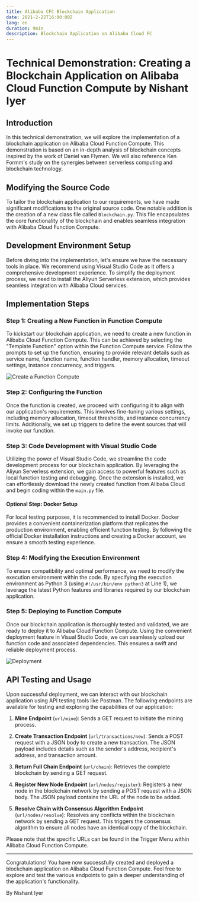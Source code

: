 ```yaml
---
title: Alibaba CFC Blockchain Application
date: 2021-2-22T16:00:00Z
lang: en
duration: 9min
description: Blockchain Application on Alibaba Cloud FC
---
```

# Technical Demonstration: Creating a Blockchain Application on Alibaba Cloud Function Compute by Nishant Iyer

## Introduction

In this technical demonstration, we will explore the implementation of a blockchain application on Alibaba Cloud Function Compute. This demonstration is based on an in-depth analysis of blockchain concepts inspired by the work of Daniel van Flymen. We will also reference Ken Formm's study on the synergies between serverless computing and blockchain technology.

## Modifying the Source Code

To tailor the blockchain application to our requirements, we have made significant modifications to the original source code. One notable addition is the creation of a new class file called `Blockchain.py`. This file encapsulates the core functionality of the blockchain and enables seamless integration with Alibaba Cloud Function Compute.

## Development Environment Setup

Before diving into the implementation, let's ensure we have the necessary tools in place. We recommend using Visual Studio Code as it offers a comprehensive development experience. To simplify the deployment process, we need to install the Aliyun Serverless extension, which provides seamless integration with Alibaba Cloud services.

## Implementation Steps

### Step 1: Creating a New Function in Function Compute

To kickstart our blockchain application, we need to create a new function in Alibaba Cloud Function Compute. This can be achieved by selecting the "Template Function" option within the Function Compute service. Follow the prompts to set up the function, ensuring to provide relevant details such as service name, function name, function handler, memory allocation, timeout settings, instance concurrency, and triggers.

![Create a Function Compute](./img/01createfunction.png)

### Step 2: Configuring the Function

Once the function is created, we proceed with configuring it to align with our application's requirements. This involves fine-tuning various settings, including memory allocation, timeout thresholds, and instance concurrency limits. Additionally, we set up triggers to define the event sources that will invoke our function.

### Step 3: Code Development with Visual Studio Code

Utilizing the power of Visual Studio Code, we streamline the code development process for our blockchain application. By leveraging the Aliyun Serverless extension, we gain access to powerful features such as local function testing and debugging. Once the extension is installed, we can effortlessly download the newly created function from Alibaba Cloud and begin coding within the `main.py` file.

#### Optional Step: Docker Setup

For local testing purposes, it is recommended to install Docker. Docker provides a convenient containerization platform that replicates the production environment, enabling efficient function testing. By following the official Docker installation instructions and creating a Docker account, we ensure a smooth testing experience.

### Step 4: Modifying the Execution Environment

To ensure compatibility and optimal performance, we need to modify the execution environment within the code. By specifying the execution environment as Python 3 (using `#!/usr/bin/env python3` at Line 1), we leverage the latest Python features and libraries required by our blockchain application.

### Step 5: Deploying to Function Compute

Once our blockchain application is thoroughly tested and validated, we are ready to deploy it to Alibaba Cloud Function Compute. Using the convenient deployment feature in Visual Studio Code, we can seamlessly upload our function code and associated dependencies. This ensures a swift and reliable deployment process.

![Deployment](./img/03deployment.png)

## API Testing and Usage

Upon successful deployment, we can interact with our blockchain application using API testing tools like Postman. The following endpoints are available for testing and exploring the capabilities of our application:

1. **Mine Endpoint** (`url/mine`): Sends a GET request to initiate the mining process.

2. **Create Transaction Endpoint** (`url/transactions/new`): Sends a POST request with a JSON body to create a new transaction. The JSON payload includes details such as the sender's address, recipient's address, and transaction amount.

3. **Return Full Chain Endpoint** (`url/chain`): Retrieves the complete blockchain by sending a GET request.

4. **Register New Node Endpoint** (`url/nodes/register`): Registers a new node in the blockchain network by sending a POST request with a JSON body. The JSON payload contains the URL of the node to be added.

5. **Resolve Chain with Consensus Algorithm Endpoint** (`url/nodes/resolve`): Resolves any conflicts within the blockchain network by sending a GET request. This triggers the consensus algorithm to ensure all nodes have an identical copy of the blockchain.

Please note that the specific URLs can be found in the Trigger Menu within Alibaba Cloud Function Compute.

---

Congratulations! You have now successfully created and deployed a blockchain application on Alibaba Cloud Function Compute. Feel free to explore and test the various endpoints to gain a deeper understanding of the application's functionality.

By Nishant Iyer